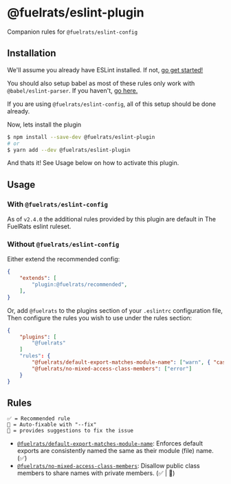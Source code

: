 # @fuelrats/eslint-plugin

Companion rules for `@fuelrats/eslint-config`

## Installation

We'll assume you already have ESLint installed. If not, [go get started!](https://eslint.org/docs/user-guide/getting-started)

You should also setup babel as most of these rules only work with `@babel/eslint-parser`. If you haven't, [go here.](https://github.com/babel/babel/tree/main/eslint/babel-eslint-parser)

If you are using `@fuelrats/eslint-config`, all of this setup should be done already.

Now, lets install the plugin

```bash
$ npm install --save-dev @fuelrats/eslint-plugin
# or
$ yarn add --dev @fuelrats/eslint-plugin
```

And thats it! See Usage below on how to activate this plugin.

## Usage

### With `@fuelrats/eslint-config`

As of `v2.4.0` the additional rules provided by this plugin are default in The FuelRats eslint ruleset.

### Without `@fuelrats/eslint-config`

Either extend the recommended config:

```json
{
    "extends": [
        "plugin:@fuelrats/recommended",
    ],
}
```

Or, add `@fuelrats` to the plugins section of your `.eslintrc` configuration file, Then configure the rules you wish to use under the rules section:

```json
{
    "plugins": [
        "@fuelrats"
    ]
    "rules": {
        "@fuelrats/default-export-matches-module-name": ["warn", { "caseInsensitive": false }],
        "@fuelrats/no-mixed-access-class-members": ["error"]
    }
}
```

## Rules
```
✅ = Recommended rule
🔧 = Auto-fixable with "--fix"
💭 = provides suggestions to fix the issue
```
- [`@fuelrats/default-export-matches-module-name`][]: Enforces default exports are consistently named the same as their module (file) name. (✅)
- [`@fuelrats/no-mixed-access-class-members`][]: Disallow public class members to share names with private members.  (✅ | 💭)


[`@fuelrats/default-export-matches-module-name`]: docs/rules/default-export-matches-module-name.md
[`@fuelrats/no-mixed-access-class-members`]: docs/rules/no-mixed-access-class-members.md
